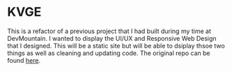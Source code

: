 # KVGE
This is a refactor of a previous project that I had built during my time at DevMountain. I wanted to display the UI/UX and Responsive Web Design that I designed. This will be a static site but will be able to dsiplay thsoe two things as well as cleaning and updating code. The original repo can be found [here](https://github.com/sesouk/personal-project).